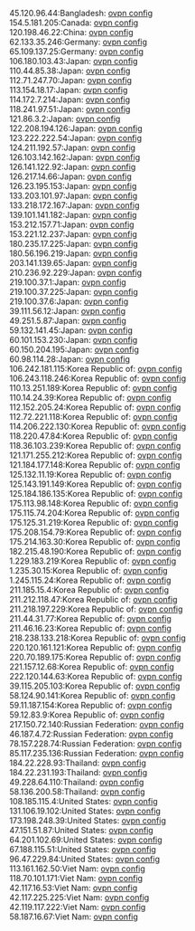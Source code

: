 45.120.96.44:Bangladesh: [ovpn config](vpn/45_120_96_44.ovpn)  
154.5.181.205:Canada: [ovpn config](vpn/154_5_181_205.ovpn)  
120.198.46.22:China: [ovpn config](vpn/120_198_46_22.ovpn)  
62.133.35.246:Germany: [ovpn config](vpn/62_133_35_246.ovpn)  
65.109.137.25:Germany: [ovpn config](vpn/65_109_137_25.ovpn)  
106.180.103.43:Japan: [ovpn config](vpn/106_180_103_43.ovpn)  
110.44.85.38:Japan: [ovpn config](vpn/110_44_85_38.ovpn)  
112.71.247.70:Japan: [ovpn config](vpn/112_71_247_70.ovpn)  
113.154.18.17:Japan: [ovpn config](vpn/113_154_18_17.ovpn)  
114.172.7.214:Japan: [ovpn config](vpn/114_172_7_214.ovpn)  
118.241.97.51:Japan: [ovpn config](vpn/118_241_97_51.ovpn)  
121.86.3.2:Japan: [ovpn config](vpn/121_86_3_2.ovpn)  
122.208.194.126:Japan: [ovpn config](vpn/122_208_194_126.ovpn)  
123.222.222.54:Japan: [ovpn config](vpn/123_222_222_54.ovpn)  
124.211.192.57:Japan: [ovpn config](vpn/124_211_192_57.ovpn)  
126.103.142.162:Japan: [ovpn config](vpn/126_103_142_162.ovpn)  
126.141.122.92:Japan: [ovpn config](vpn/126_141_122_92.ovpn)  
126.217.14.66:Japan: [ovpn config](vpn/126_217_14_66.ovpn)  
126.23.195.153:Japan: [ovpn config](vpn/126_23_195_153.ovpn)  
133.203.101.97:Japan: [ovpn config](vpn/133_203_101_97.ovpn)  
133.218.172.167:Japan: [ovpn config](vpn/133_218_172_167.ovpn)  
139.101.141.182:Japan: [ovpn config](vpn/139_101_141_182.ovpn)  
153.212.157.71:Japan: [ovpn config](vpn/153_212_157_71.ovpn)  
153.221.12.237:Japan: [ovpn config](vpn/153_221_12_237.ovpn)  
180.235.17.225:Japan: [ovpn config](vpn/180_235_17_225.ovpn)  
180.56.196.219:Japan: [ovpn config](vpn/180_56_196_219.ovpn)  
203.141.139.65:Japan: [ovpn config](vpn/203_141_139_65.ovpn)  
210.236.92.229:Japan: [ovpn config](vpn/210_236_92_229.ovpn)  
219.100.37.1:Japan: [ovpn config](vpn/219_100_37_1.ovpn)  
219.100.37.225:Japan: [ovpn config](vpn/219_100_37_225.ovpn)  
219.100.37.6:Japan: [ovpn config](vpn/219_100_37_6.ovpn)  
39.111.56.12:Japan: [ovpn config](vpn/39_111_56_12.ovpn)  
49.251.5.87:Japan: [ovpn config](vpn/49_251_5_87.ovpn)  
59.132.141.45:Japan: [ovpn config](vpn/59_132_141_45.ovpn)  
60.101.153.230:Japan: [ovpn config](vpn/60_101_153_230.ovpn)  
60.150.204.195:Japan: [ovpn config](vpn/60_150_204_195.ovpn)  
60.98.114.28:Japan: [ovpn config](vpn/60_98_114_28.ovpn)  
106.242.181.115:Korea Republic of: [ovpn config](vpn/106_242_181_115.ovpn)  
106.243.118.246:Korea Republic of: [ovpn config](vpn/106_243_118_246.ovpn)  
110.13.251.189:Korea Republic of: [ovpn config](vpn/110_13_251_189.ovpn)  
110.14.24.39:Korea Republic of: [ovpn config](vpn/110_14_24_39.ovpn)  
112.152.205.24:Korea Republic of: [ovpn config](vpn/112_152_205_24.ovpn)  
112.72.221.118:Korea Republic of: [ovpn config](vpn/112_72_221_118.ovpn)  
114.206.222.130:Korea Republic of: [ovpn config](vpn/114_206_222_130.ovpn)  
118.220.47.84:Korea Republic of: [ovpn config](vpn/118_220_47_84.ovpn)  
118.36.103.239:Korea Republic of: [ovpn config](vpn/118_36_103_239.ovpn)  
121.171.255.212:Korea Republic of: [ovpn config](vpn/121_171_255_212.ovpn)  
121.184.177.148:Korea Republic of: [ovpn config](vpn/121_184_177_148.ovpn)  
125.132.11.19:Korea Republic of: [ovpn config](vpn/125_132_11_19.ovpn)  
125.143.191.149:Korea Republic of: [ovpn config](vpn/125_143_191_149.ovpn)  
125.184.186.135:Korea Republic of: [ovpn config](vpn/125_184_186_135.ovpn)  
175.113.98.148:Korea Republic of: [ovpn config](vpn/175_113_98_148.ovpn)  
175.115.74.204:Korea Republic of: [ovpn config](vpn/175_115_74_204.ovpn)  
175.125.31.219:Korea Republic of: [ovpn config](vpn/175_125_31_219.ovpn)  
175.208.154.79:Korea Republic of: [ovpn config](vpn/175_208_154_79.ovpn)  
175.214.163.30:Korea Republic of: [ovpn config](vpn/175_214_163_30.ovpn)  
182.215.48.190:Korea Republic of: [ovpn config](vpn/182_215_48_190.ovpn)  
1.229.183.219:Korea Republic of: [ovpn config](vpn/1_229_183_219.ovpn)  
1.235.30.15:Korea Republic of: [ovpn config](vpn/1_235_30_15.ovpn)  
1.245.115.24:Korea Republic of: [ovpn config](vpn/1_245_115_24.ovpn)  
211.185.15.4:Korea Republic of: [ovpn config](vpn/211_185_15_4.ovpn)  
211.212.118.47:Korea Republic of: [ovpn config](vpn/211_212_118_47.ovpn)  
211.218.197.229:Korea Republic of: [ovpn config](vpn/211_218_197_229.ovpn)  
211.44.31.77:Korea Republic of: [ovpn config](vpn/211_44_31_77.ovpn)  
211.46.16.23:Korea Republic of: [ovpn config](vpn/211_46_16_23.ovpn)  
218.238.133.218:Korea Republic of: [ovpn config](vpn/218_238_133_218.ovpn)  
220.120.161.121:Korea Republic of: [ovpn config](vpn/220_120_161_121.ovpn)  
220.70.189.175:Korea Republic of: [ovpn config](vpn/220_70_189_175.ovpn)  
221.157.12.68:Korea Republic of: [ovpn config](vpn/221_157_12_68.ovpn)  
222.120.144.63:Korea Republic of: [ovpn config](vpn/222_120_144_63.ovpn)  
39.115.205.103:Korea Republic of: [ovpn config](vpn/39_115_205_103.ovpn)  
58.124.90.141:Korea Republic of: [ovpn config](vpn/58_124_90_141.ovpn)  
59.11.187.154:Korea Republic of: [ovpn config](vpn/59_11_187_154.ovpn)  
59.12.83.9:Korea Republic of: [ovpn config](vpn/59_12_83_9.ovpn)  
217.150.72.140:Russian Federation: [ovpn config](vpn/217_150_72_140.ovpn)  
46.187.4.72:Russian Federation: [ovpn config](vpn/46_187_4_72.ovpn)  
78.157.228.74:Russian Federation: [ovpn config](vpn/78_157_228_74.ovpn)  
85.117.235.136:Russian Federation: [ovpn config](vpn/85_117_235_136.ovpn)  
184.22.228.93:Thailand: [ovpn config](vpn/184_22_228_93.ovpn)  
184.22.231.193:Thailand: [ovpn config](vpn/184_22_231_193.ovpn)  
49.228.64.110:Thailand: [ovpn config](vpn/49_228_64_110.ovpn)  
58.136.200.58:Thailand: [ovpn config](vpn/58_136_200_58.ovpn)  
108.185.115.4:United States: [ovpn config](vpn/108_185_115_4.ovpn)  
131.106.19.102:United States: [ovpn config](vpn/131_106_19_102.ovpn)  
173.198.248.39:United States: [ovpn config](vpn/173_198_248_39.ovpn)  
47.151.51.87:United States: [ovpn config](vpn/47_151_51_87.ovpn)  
64.201.102.69:United States: [ovpn config](vpn/64_201_102_69.ovpn)  
67.188.115.51:United States: [ovpn config](vpn/67_188_115_51.ovpn)  
96.47.229.84:United States: [ovpn config](vpn/96_47_229_84.ovpn)  
113.161.162.50:Viet Nam: [ovpn config](vpn/113_161_162_50.ovpn)  
118.70.101.171:Viet Nam: [ovpn config](vpn/118_70_101_171.ovpn)  
42.117.16.53:Viet Nam: [ovpn config](vpn/42_117_16_53.ovpn)  
42.117.225.225:Viet Nam: [ovpn config](vpn/42_117_225_225.ovpn)  
42.119.117.222:Viet Nam: [ovpn config](vpn/42_119_117_222.ovpn)  
58.187.16.67:Viet Nam: [ovpn config](vpn/58_187_16_67.ovpn)  

